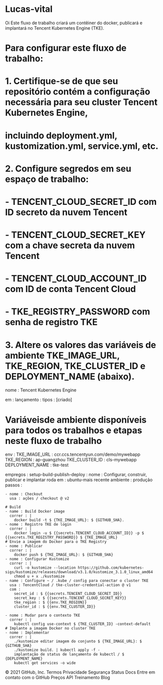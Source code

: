 # Lucas-vital
Oi
Este fluxo de trabalho criará um contêiner do docker, publicará e implantará no Tencent Kubernetes Engine (TKE).
#
# Para configurar este fluxo de trabalho:
#
# 1. Certifique-se de que seu repositório contém a configuração necessária para seu cluster Tencent Kubernetes Engine,
#     incluindo deployment.yml, kustomization.yml, service.yml, etc.
#
# 2. Configure segredos em seu espaço de trabalho:
#     - TENCENT_CLOUD_SECRET_ID com ID secreto da nuvem Tencent
#     - TENCENT_CLOUD_SECRET_KEY com a chave secreta da nuvem Tencent
#     - TENCENT_CLOUD_ACCOUNT_ID com ID de conta Tencent Cloud
#     - TKE_REGISTRY_PASSWORD com senha de registro TKE
#
# 3. Altere os valores das variáveis ​​de ambiente TKE_IMAGE_URL, TKE_REGION, TKE_CLUSTER_ID e DEPLOYMENT_NAME (abaixo).

nome : Tencent Kubernetes Engine

em :
  lançamento :
    tipos : [criado]

# Variáveis ​​de ambiente disponíveis para todos os trabalhos e etapas neste fluxo de trabalho
env :
  TKE_IMAGE_URL : ccr.ccs.tencentyun.com/demo/mywebapp
  TKE_REGION : ap-guangzhou
  TKE_CLUSTER_ID : cls-mywebapp
  DEPLOYMENT_NAME : tke-test

empregos :
  setup-build-publish-deploy :
    nome : Configurar, construir, publicar e implantar
    roda em : ubuntu-mais recente
    ambiente : produção
    passos :

    - nome : Checkout
      usa : ações / checkout @ v2
      
    # Build
    - name : Build Docker image
      correr : |        
        docker build -t $ {TKE_IMAGE_URL}: $ {GITHUB_SHA}.
    - nome : Registro TKE de login
      correr : |
        docker login -u $ {{secrets.TENCENT_CLOUD_ACCOUNT_ID}} -p $ {{secrets.TKE_REGISTRY_PASSWORD}} $ {TKE_IMAGE_URL}
    # Envie a imagem do Docker para o TKE Registry
    - nome : Publicar
      correr : |
        docker push $ {TKE_IMAGE_URL}: $ {GITHUB_SHA}
    - nome : Configurar Kustomize
      correr : |
        curl -o kustomize --location https://github.com/kubernetes-sigs/kustomize/releases/download/v3.1.0/kustomize_3.1.0_linux_amd64
        chmod u + x ./kustomize
    - name : Configure ~ / .kube / config para conectar o cluster TKE
      usa : TencentCloud / tke-cluster-credential-action @ v1
      com :
        secret_id : $ {{secrets.TENCENT_CLOUD_SECRET_ID}}
        secret_key : $ {{secrets.TENCENT_CLOUD_SECRET_KEY}}
        tke_region : $ {{env.TKE_REGION}}
        cluster_id : $ {{env.TKE_CLUSTER_ID}}
    
    - nome : Mudar para o contexto TKE
      correr : |
        kubectl config use-context $ {TKE_CLUSTER_ID} -context-default
    # Implante a imagem Docker no cluster TKE
    - nome : Implementar
      correr : |
        ./kustomize editar imagem do conjunto $ {TKE_IMAGE_URL}: $ {GITHUB_SHA}
        ./kustomize build. | kubectl apply -f -
        implantação de status de lançamento de kubectl / $ {DEPLOYMENT_NAME}
        kubectl get services -o wide
© 2021 GitHub, Inc.
Termos
Privacidade
Segurança
Status
Docs
Entre em contato com o GitHub
Preços
API
Treinamento
Blog
